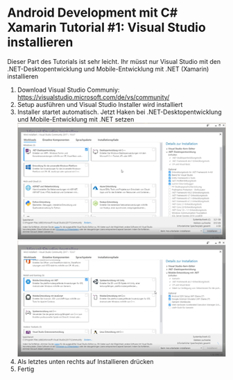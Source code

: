 Android Development mit C# Xamarin Tutorial #1: Visual Studio installieren
==========================================================================

Dieser Part des Tutorials ist sehr leicht. Ihr müsst nur Visual Studio mit den .NET-Desktopentwicklung und Mobile-Entwicklung mit .NET (Xamarin) installieren

1. Download Visual Studio Communiy: https://visualstudio.microsoft.com/de/vs/community/
2. Setup ausführen und Visual Studio Installer wird installiert
3. Installer startet automatisch. Jetzt Haken bei .NET-Desktopentwicklung und Mobile-Entwicklung mit .NET setzen
![alt text](https://github.com/LysergixSound/CSharp-XamarinAndroid-1/blob/master/Images/installerDesktop.png)
![alt text](https://github.com/LysergixSound/CSharp-XamarinAndroid-1/blob/master/Images/installerMobile.png)
4. Als letztes unten rechts auf Installieren drücken
5. Fertig
